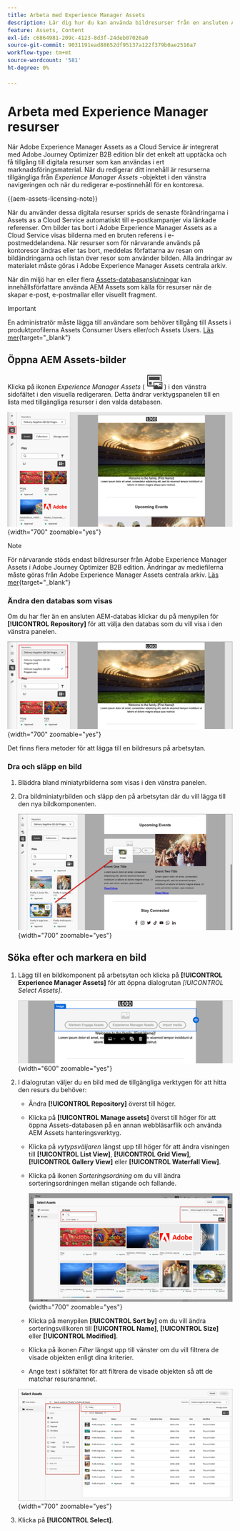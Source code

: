 ```yaml
---
title: Arbeta med Experience Manager Assets
description: Lär dig hur du kan använda bildresurser från en ansluten AEM Assets-databas när du redigerar innehåll i Adobe Journey Optimizer B2B edition.
feature: Assets, Content
exl-id: c6864981-209c-4123-8d3f-24deb07026a0
source-git-commit: 9031191ead88652df95137a122f379b0ae2516a7
workflow-type: tm+mt
source-wordcount: '581'
ht-degree: 0%

---
```


# Arbeta med Experience Manager resurser

När Adobe Experience Manager Assets as a Cloud Service är integrerat med Adobe Journey Optimizer B2B edition blir det enkelt att upptäcka och få tillgång till digitala resurser som kan användas i ert marknadsföringsmaterial. När du redigerar ditt innehåll är resurserna tillgängliga från _Experience Manager Assets_ -objektet i den vänstra navigeringen och när du redigerar e-postinnehåll för en kontoresa.

{{aem-assets-licensing-note}}

När du använder dessa digitala resurser sprids de senaste förändringarna i Assets as a Cloud Service automatiskt till e-postkampanjer via länkade referenser. Om bilder tas bort i Adobe Experience Manager Assets as a Cloud Service visas bilderna med en bruten referens i e-postmeddelandena. När resurser som för närvarande används på kontoresor ändras eller tas bort, meddelas författarna av resan om bildändringarna och listan över resor som använder bilden. Alla ändringar av materialet måste göras i Adobe Experience Manager Assets centrala arkiv.

När din miljö har en eller flera [Assets-databasanslutningar](../admin/configure-aem-repositories.md) kan innehållsförfattare använda AEM Assets som källa för resurser när de skapar e-post, e-postmallar eller visuellt fragment.

>[!IMPORTANT]
>
>En administratör måste lägga till användare som behöver tillgång till Assets i produktprofilerna Assets Consumer Users eller/och Assets Users. [Läs mer](https://experienceleague.adobe.com/sv/docs/experience-manager-cloud-service/content/security/ims-support#managing-products-and-user-access-in-admin-console){target="_blank"}

## Öppna AEM Assets-bilder

Klicka på ikonen _Experience Manager Assets_ ( ![Experience Manager Assets-ikon](../../assets/do-not-localize/icon-assets-aem.svg) ) i den vänstra sidofältet i den visuella redigeraren. Detta ändrar verktygspanelen till en lista med tillgängliga resurser i den valda databasen.

![Klicka på Assets-väljarikonen för att komma åt bildresurserna](./assets/content-assets-selector-aem-assets.png){width="700" zoomable="yes"}

>[!NOTE]
>
>För närvarande stöds endast bildresurser från Adobe Experience Manager Assets i Adobe Journey Optimizer B2B edition. Ändringar av mediefilerna måste göras från Adobe Experience Manager Assets centrala arkiv. [Läs mer](https://experienceleague.adobe.com/sv/docs/experience-manager-cloud-service/content/assets/manage/manage-digital-assets){target="_blank"}

### Ändra den databas som visas

Om du har fler än en ansluten AEM-databas klickar du på menypilen för **[!UICONTROL Repository]** för att välja den databas som du vill visa i den vänstra panelen.

![Välj en AEM Assets-databas för att komma åt bildresurserna](./assets/content-assets-selector-aem-repo.png){width="700" zoomable="yes"}

Det finns flera metoder för att lägga till en bildresurs på arbetsytan.

### Dra och släpp en bild

1. Bläddra bland miniatyrbilderna som visas i den vänstra panelen.

1. Dra bildminiatyrbilden och släpp den på arbetsytan där du vill lägga till den nya bildkomponenten.

   ![Dra och släpp en bildresurs](./assets/content-drag-drop-image-aem-assets.png){width="700" zoomable="yes"}

## Söka efter och markera en bild

1. Lägg till en bildkomponent på arbetsytan och klicka på **[!UICONTROL Experience Manager Assets]** för att öppna dialogrutan _[!UICONTROL Select Assets]_.

   ![Välj en resurs för bildkomponenten](./assets/content-image-component-empty.png){width="600" zoomable="yes"}

1. I dialogrutan väljer du en bild med de tillgängliga verktygen för att hitta den resurs du behöver:

   * Ändra **[!UICONTROL Repository]** överst till höger.

   * Klicka på **[!UICONTROL Manage assets]** överst till höger för att öppna Assets-databasen på en annan webbläsarflik och använda AEM Assets hanteringsverktyg.

   * Klicka på _vytypsväljaren_ längst upp till höger för att ändra visningen till **[!UICONTROL List View]**, **[!UICONTROL Grid View]**, **[!UICONTROL Gallery View]** eller **[!UICONTROL Waterfall View]**.

   * Klicka på ikonen _Sorteringsordning_ om du vill ändra sorteringsordningen mellan stigande och fallande.

     ![Använd verktyg i dialogrutan Välj Assets för att hitta och välja en bildresurs](./assets/content-select-assets-dialog-aem.png){width="700" zoomable="yes"}

   * Klicka på menypilen **[!UICONTROL Sort by]** om du vill ändra sorteringsvillkoren till **[!UICONTROL Name]**, **[!UICONTROL Size]** eller **[!UICONTROL Modified]**.

   * Klicka på ikonen _Filter_ längst upp till vänster om du vill filtrera de visade objekten enligt dina kriterier.

   * Ange text i sökfältet för att filtrera de visade objekten så att de matchar resursnamnet.

   ![Använd filter och sökfält för att hitta resursen](./assets/content-select-assets-dialog-aem-filter.png){width="700" zoomable="yes"}

1. Klicka på **[!UICONTROL Select]**.
<!-- 

## Upload assets

To import files to Assets as a Cloud Service, you first need to browse or create the folder to be used for storage. You can then import an asset and add it to your email content. After assets are uploaded, you can [use the image assets as you author content](./assets-overview.md#add-assets-to-your-content).

1. While authoring your content in the email designer, drag an image element into the canvas. 

   The properties on the right reflect the image element selection. 

1. Click **[!UICONTROL Import media]** to open the _[!UICONTROL Upload image]_ dialog.

1. If your file system is open to your image file, drag and drop the file on the box in the dialog.

   ![Upload image file to Assets repository](./assets/email-designer-image-upload.png){width="700" zoomable="yes"}

   You can also click the **[!UICONTROL Select a file from your computer]** link and use your file system to locate and select the image file. Click Open and the image file is displayed in the box.

1. Click **[!UICONTROL Import]**.
-->
